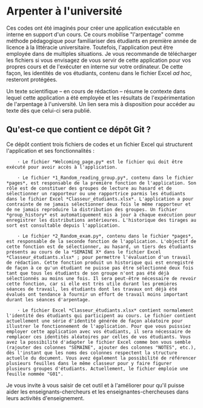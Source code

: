 # Arpenter à l'université

Ces codes ont été imaginés pour créer une application exécutable en interne en support d'un cours. Ce cours mobilise "l'arpentage" comme méthode pédagogique pour familiariser des étudiants en première année de licence à la littéracie universitaire. Toutefois, l'application peut être employée dans de multiples situations. Je vous recommande de télécharger les fichiers si vous envisagez de vous servir de cette application pour vos propres cours et de l'exécuter en interne sur votre ordinateur. De cette façon, les identités de vos étudiants, contenu dans le fichier Excel *ad hoc*, resteront protégées.

Un texte scientifique – en cours de rédaction – résume le contexte dans lequel cette application a été employée et les résultats de l'expérimentation de l'arpentage à l'université. Un lien sera mis à disposition pour accéder au texte dès que celui-ci sera publié.

## Qu'est-ce que contient ce dépôt Git ?

Ce dépôt contient trois fichiers de codes et un fichier Excel qui structurent l'application et ses fonctionnalités :

        · Le fichier *Welcoming_page.py* est le fichier qui doit être exécuté pour avoir accès à l'application.

        · Le fichier *1_Random_reading_group.py*, contenu dans le fichier *pages*, est responsable de la première fonction de l'application. Son rôle est de constituer des groupes de lecture au hasard et de sélectionner un rapporteur ou une rapportrice parmis les étudiants dans le fichier Excel *Classeur_étudiants.xlsx*. L'application a pour contrainte de ne jamais sélectionner deux fois le même rapporteur et de ne jamais reproduire la distribution des groupes. Un fichier *group_history* est automatiquement mis à jour à chaque exécution pour enregistrer les distributions antérieures. L'historique des tirages au sort est consultable depuis l'application.

        · Le fichier *2_Random_exam.py*, contenu dans le fichier *pages*, est responsable de la seconde fonction de l'application. L'objectif de cette fonction est de sélectionner, au hasard, un tiers des étudiants présents au cours de la *SEMAINE X* dans le fichier Excel *Classeur_étudiants.xlsx* ; pour permettre l'évaluation d'un travail de rédaction. Cette fonction produit un historique qui est enregistré de façon à ce qu'un étudiant ne puisse pas être sélectionné deux fois tant que tous les étudiants de son groupe n'ont pas été déjà sélectionnés au moins une fois. Il sera peut-être nécessaire de revoir cette fonction, car si elle est très utile durant les premières séances de travail, les étudiants dont les travaux ont déjà été évalués ont tendance à fournir un effort de travail moins important durant les séances d'arpentage.

        · Le fichier Excel *Classeur_étudiants.xlsx* contient normalement l'identité des étudiants qui participent au cours. Le fichier contient actuellement une série d'identité générée de façon aléatoire pour illustrer le fonctionnement de l'application. Pour que vous puissiez employer cette application avec vos étudiants, il sera nécessaire de remplacer ces identités aléatoires par celles de vos étudiants. Vous avez la possibilité d'adapter le fichier Excel comme bon vous semble (rajouter des colonnes "SEMAINE", ajouter des colonnes "NOTES", etc.), dès l'instant que les noms des colonnes respectent la structure actuelle du document. Vous avez également la possibilité de référencer plusieurs feuilles dans le même classeur pour y faire figurer plusieurs groupes d'étudiants. Actuellement, le fichier emploie une feuille nommée "G01".

Je vous invite à vous saisir de cet outil et à l'améliorer pour qu'il puisse aider les enseignants-chercheurs et les enseignantes-chercheuses dans leurs activités d'enseignement.